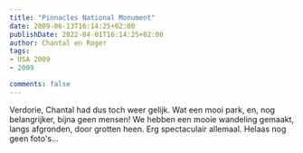 ```yaml
---
title: "Pinnacles National Monument"
date: 2009-06-13T16:14:25+02:00
publishDate: 2022-04-01T16:14:25+02:00
author: Chantal en Roger
tags:
- USA 2009
- 2009

comments: false
---
```


Verdorie, Chantal had dus toch weer gelijk. Wat een mooi park, en, nog belangrijker, bijna geen mensen! We hebben een mooie wandeling gemaakt, langs afgronden, door grotten heen. Erg spectaculair allemaal. Helaas nog geen foto's...
